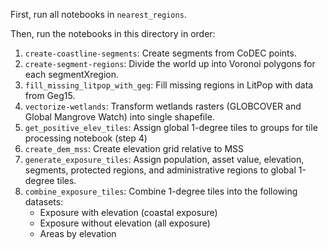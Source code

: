 First, run all notebooks in `nearest_regions`.

Then, run the notebooks in this directory in order:

1. `create-coastline-segments`: Create segments from CoDEC points.
2. `create-segment-regions`: Divide the world up into Voronoi polygons for each segmentXregion.
3. `fill_missing_litpop_with_geg`: Fill missing regions in LitPop with data from Geg15.
4. `vectorize-wetlands`: Transform wetlands rasters (GLOBCOVER and Global Mangrove Watch) into single shapefile.
5. `get_positive_elev_tiles`: Assign global 1-degree tiles to groups for tile processing notebook (step 4)
6. `create_dem_mss`: Create elevation grid relative to MSS
7. `generate_exposure_tiles`: Assign population, asset value, elevation, segments, protected regions, and administrative regions to global 1-degree tiles.
8. `combine_exposure_tiles`: Combine 1-degree tiles into the following datasets:
    * Exposure with elevation (coastal exposure)
    * Exposure without elevation (all exposure)
    * Areas by elevation